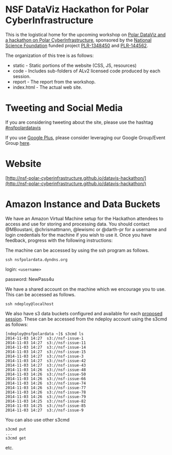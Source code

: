 NSF DataViz Hackathon for Polar CyberInfrastructure
=======

This is the logistical home for the upcoming workshop on [Polar DataViz and a hackathon
on Polar CyberInfrastructure](http://nsf-polar-cyberinfrastructure.github.io/datavis-hackathon/), sponsored by the [National Science Foundation](http://www.nsf.gov/) 
funded project [PLR-1348450](http://www.nsf.gov/awardsearch/showAward?AWD_ID=1348450&HistoricalAwards=false) and [PLR-144562](http://www.nsf.gov/awardsearch/showAward?AWD_ID=1445624&HistoricalAwards=false).

The organization of this tree is as follows:

* static - Static portions of the website (CSS, JS, resources)
* code - Includes sub-folders of ALv2 licensed code produced by each session.
* report - The report from the workshop.
* index.html - The actual web site.

Tweeting and Social Media
===
If you are considering tweeting about the site, please use the hashtag [#nsfpolardatavis](https://twitter.com/search?f=realtime&q=%23nsfpolardatavis)

If you use [Google Plus](http://plus.google.com), please consider leveraging our
Google Group/Event Group [here](https://plus.google.com/events/ccvo3qic56jku72r40haqjnlf74).

Website
===
[http://nsf-polar-cyberinfrastructure.github.io/datavis-hackathon/](http://nsf-polar-cyberinfrastructure.github.io/datavis-hackathon/)

Amazon Instance and Data Buckets
===
We have an Amazon Virtual Machine setup for the Hackathon attendees to access and use for storing and processing data. You should contact @MBoustani, @chrismattmann, @lewismc or @darth-pr for a username and login credentials for the machine if you wish to use it. Once you have feedback, progress with the following instructions:

The machine can be accessed by using the ssh program as follows.
```
ssh nsfpolardata.dyndns.org
```
login: `<username>`

password: NewPass4u

We have a shared account on the machine which we encourage you to use. This can be accessed as follows.
```
ssh ndeploy@localhost
```
We also have s3 data buckets configured and available for each [proposed session](http://nsf-polar-cyberinfrastructure.github.io/datavis-hackathon/#sessions). These can be accessed from the ndeploy account using the s3cmd as follows:
```
[ndeploy@nsfpolardata ~]$ s3cmd ls
2014-11-03 14:27  s3://nsf-issue-1
2014-11-03 14:27  s3://nsf-issue-11
2014-11-03 14:27  s3://nsf-issue-14
2014-11-03 14:27  s3://nsf-issue-15
2014-11-03 14:27  s3://nsf-issue-3
2014-11-03 14:27  s3://nsf-issue-42
2014-11-03 14:27  s3://nsf-issue-43
2014-11-03 14:26  s3://nsf-issue-48
2014-11-03 14:26  s3://nsf-issue-50
2014-11-03 14:26  s3://nsf-issue-66
2014-11-03 14:26  s3://nsf-issue-74
2014-11-03 14:26  s3://nsf-issue-77
2014-11-03 14:26  s3://nsf-issue-78
2014-11-03 14:26  s3://nsf-issue-79
2014-11-03 14:25  s3://nsf-issue-82
2014-11-03 14:25  s3://nsf-issue-85
2014-11-03 14:27  s3://nsf-issue-9
```
You can also use other s3cmd 
```
s3cmd put
...
s3cmd get
```


etc.
```

